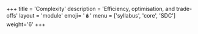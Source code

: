 +++
title = 'Complexity'
description = 'Efficiency, optimisation, and trade-offs'
layout = 'module'
emoji= '🪆'
menu = ['syllabus', 'core', 'SDC']
weight='6'
+++
